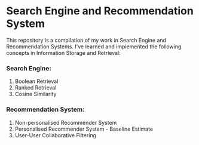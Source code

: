 # Search Engine and Recommendation System

This repository is a compilation of my work in Search Engine and Recommendation Systems. I've learned and implemented the following concepts in Information Storage and Retrieval:

### Search Engine:
1. Boolean Retrieval
2. Ranked Retrieval
3. Cosine Similarity

### Recommendation System:
1. Non-personalised Recommender System
2. Personalised Recommender System - Baseline Estimate
3. User-User Collaborative Filtering
